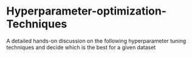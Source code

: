 # Hyperparameter-optimization-Techniques
A detailed hands-on discussion on the following hyperparameter tuning techniques and decide which is the best for a given dataset
